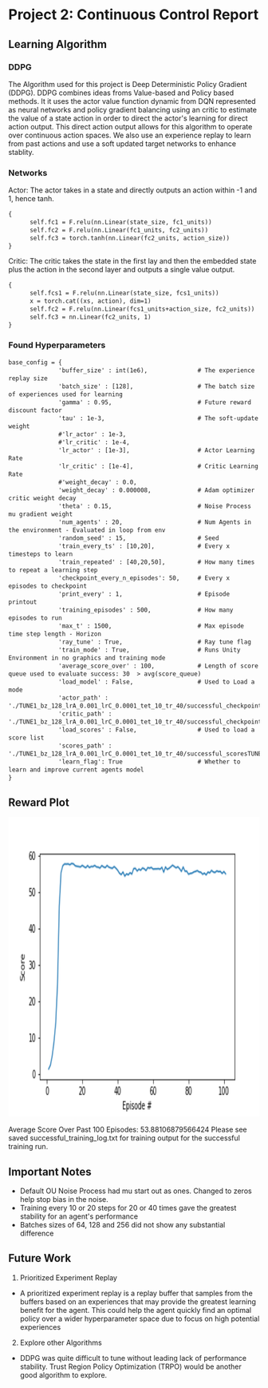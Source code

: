 # Project 2: Continuous Control Report

## Learning Algorithm
  ### DDPG
  The Algorithm used for this project is Deep Deterministic Policy Gradient (DDPG). DDPG combines ideas froms Value-based and Policy based methods. It it uses the actor value function dynamic from DQN represented as neural networks and policy gradient balancing using an critic to estimate the value of a state action in order to direct the actor's learning for direct action output. This direct action output allows for this algorithm to operate over continuous action spaces. We also use an experience replay to learn from past actions and use a soft updated target networks to enhance stablity.
  ### Networks
  Actor:
  The actor takes in a state and directly outputs an action within -1 and 1, hence tanh.
  ```
  {
        self.fc1 = F.relu(nn.Linear(state_size, fc1_units))
        self.fc2 = F.relu(nn.Linear(fc1_units, fc2_units))
        self.fc3 = torch.tanh(nn.Linear(fc2_units, action_size))
  }
  ```
  Critic:
  The critic takes the state in the first lay and then the embedded state plus the action in the second layer and outputs a single value output.
  ```
  {
        self.fcs1 = F.relu(nn.Linear(state_size, fcs1_units))
        x = torch.cat((xs, action), dim=1)
        self.fc2 = F.relu(nn.Linear(fcs1_units+action_size, fc2_units))
        self.fc3 = nn.Linear(fc2_units, 1)
  }
  ```
  ### Found Hyperparameters
  ```
  base_config = {
                'buffer_size' : int(1e6),              # The experience replay size
                'batch_size' : [128],                  # The batch size of experiences used for learning
                'gamma' : 0.95,                        # Future reward discount factor
                'tau' : 1e-3,                          # The soft-update weight 
                #'lr_actor' : 1e-3,
                #'lr_critic' : 1e-4,
                'lr_actor' : [1e-3],                   # Actor Learning Rate
                'lr_critic' : [1e-4],                  # Critic Learning Rate
                #'weight_decay' : 0.0,
                'weight_decay' : 0.000008,             # Adam optimizer critic weight decay  
                'theta' : 0.15,                        # Noise Process mu gradient weight
                'num_agents' : 20,                     # Num Agents in the environment - Evaluated in loop from env 
                'random_seed' : 15,                    # Seed 
                'train_every_ts' : [10,20],            # Every x timesteps to learn 
                'train_repeated' : [40,20,50],         # How many times to repeat a learning step
                'checkpoint_every_n_episodes': 50,     # Every x episodes to checkpoint
                'print_every' : 1,                     # Episode printout
                'training_episodes' : 500,             # How many episodes to run   
                'max_t' : 1500,                        # Max episode time step length - Horizon
                'ray_tune' : True,                     # Ray tune flag
                'train_mode' : True,                   # Runs Unity Environment in no graphics and training mode
                'average_score_over' : 100,            # Length of score queue used to evaluate success: 30  > avg(score_queue)
                'load_model' : False,                  # Used to Load a mode
                'actor_path' : './TUNE1_bz_128_lrA_0.001_lrC_0.0001_tet_10_tr_40/successful_checkpoint_actorTUNE1_bz_128_lrA_0.001_lrC_0.0001_tet_10_tr_40_100.pth',
                'critic_path' : './TUNE1_bz_128_lrA_0.001_lrC_0.0001_tet_10_tr_40/successful_checkpoint_criticTUNE1_bz_128_lrA_0.001_lrC_0.0001_tet_10_tr_40_100.pth',
                'load_scores' : False,                 # Used to load a score list
                'scores_path' : './TUNE1_bz_128_lrA_0.001_lrC_0.0001_tet_10_tr_40/successful_scoresTUNE1_bz_128_lrA_0.001_lrC_0.0001_tet_10_tr_40_100.pkl',
                'learn_flag': True                     # Whether to learn and improve current agents model         
}
  ```

## Reward Plot
<img src="./score.png"  width="1000" height="600">

Average Score Over Past 100 Episodes: 53.88106879566424
Please see saved successful_training_log.txt for training output for the successful training run.

## Important Notes
* Default OU Noise Process had mu start out as ones. Changed to zeros help stop bias in the noise.
* Training every 10 or 20 steps for 20 or 40 times gave the greatest stability for an agent's performance
* Batches sizes of 64, 128 and 256 did not show any substantial difference

## Future Work
1. Prioritized Experiment Replay
 * A prioritized experiment replay is a replay buffer that samples from the buffers based on an experiences that may provide the greatest learning benefit for the agent. This could help the agent quickly find an optimal policy over a wider hyperparameter space due to focus on high potential experiences
2. Explore other Algorithms
 * DDPG was quite difficult to tune without leading lack of performance stability. Trust Region Policy Optimization (TRPO) would be another good algorithm to explore.
